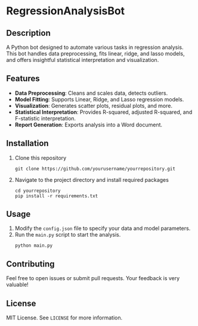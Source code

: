 # RegressionAnalysisBot
## Description

A Python bot designed to automate various tasks in regression analysis. This bot handles data preprocessing, fits linear, ridge, and lasso models, and offers insightful statistical interpretation and visualization.

## Features

- **Data Preprocessing**: Cleans and scales data, detects outliers.
- **Model Fitting**: Supports Linear, Ridge, and Lasso regression models.
- **Visualization**: Generates scatter plots, residual plots, and more.
- **Statistical Interpretation**: Provides R-squared, adjusted R-squared, and F-statistic interpretation.
- **Report Generation**: Exports analysis into a Word document.

## Installation

1. Clone this repository
    ```
    git clone https://github.com/yourusername/yourrepository.git
    ```
2. Navigate to the project directory and install required packages
    ```
    cd yourrepository
    pip install -r requirements.txt
    ```

## Usage

1. Modify the `config.json` file to specify your data and model parameters.
2. Run the `main.py` script to start the analysis.
    ```
    python main.py
    ```

## Contributing

Feel free to open issues or submit pull requests. Your feedback is very valuable!

## License

MIT License. See `LICENSE` for more information.
